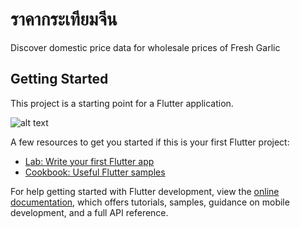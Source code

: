 # ราคากระเทียมจีน

Discover domestic price data for wholesale prices of Fresh Garlic

## Getting Started

This project is a starting point for a Flutter application.

![alt text](https://play-lh.googleusercontent.com/_5tI8trPx_Qx2F4C_UDFWniGN-4mOixQnf-jym8R1Jms_0mWBZTpe7KzxyHkmZhg7vnq=w526-h296-rw)

A few resources to get you started if this is your first Flutter project:

- [Lab: Write your first Flutter app](https://docs.flutter.dev/get-started/codelab)
- [Cookbook: Useful Flutter samples](https://docs.flutter.dev/cookbook)

For help getting started with Flutter development, view the
[online documentation](https://docs.flutter.dev/), which offers tutorials,
samples, guidance on mobile development, and a full API reference.
